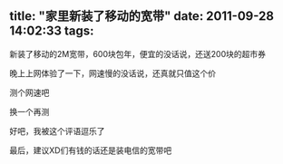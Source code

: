 title: "家里新装了移动的宽带"
date: 2011-09-28 14:02:33
tags:
---

新装了移动的2M宽带，600块包年，便宜的没话说，还送200块的超市券

晚上上网体验了一下，网速慢的没话说，还真就只值这个价

测个网速吧

换一个再测

好吧，我被这个评语逗乐了

最后，建议XD们有钱的话还是装电信的宽带吧